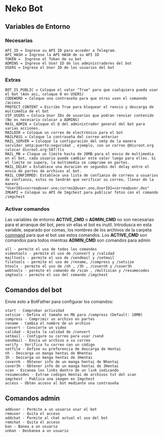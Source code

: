 # Neko Bot

## Variables de Entorno

### Necesarias
```
API_ID = Ingrese su API ID para acceder a Telegram.
API_HASH = Ingrese la API HASH de su API ID
TOKEN =  Ingrese el Token de su bot
ADMINS = Ingrese el User ID de los administradores del bot
USERS = Ingrese el User ID de los usuarios del bot
```

### Extras
```
BOT_IS_PUBLIC = Coloque el valor "True" para que cualquiera pueda usar el bot (Aún asi, coloque 0 en USERS)
CODEWORD = Coloque una contraseña para que otros usen el comanndo /access
PROTECT_CONTENT = Escribe True para bloquear el renvio y descarga de multimedia de el bot
VIP_USERS = Coloca User IDs de usuarios que podran renviar contenido (No es necesario colocar a ADMINS)
MAIL_ADMIN = Coloque el @ del administrador general del bot para varias acciones.
MAILDIR = Coloque un correo de electrónico para el bot
MAILPASS = Coloque la contraseña del correo anterior
MAIL_SERVER = Coloque la configuración del smtp de la manera servidor_smtp:puerto:seguridad , ejemplo, con un correo @disroot.org colocar disroot.org:587:tls
MAIL_MB = Cloque un límite hasta de 20MB para el envio de multimedia en el bot, cada usuario puede cambiar este valor luego para ellos. Si el limite se supera, la multimedia se comprime en partes.
MAIL_DELAY = Establece una duración en segundos del delay entre el envio de partes de archivos al bot.
MAIL_CONFIRMED: Establece una lista de confianza de correos a usuarios de confianza, estos no tendrán que verificar su correo, llenar de la manera "UserID1=correo@user.uno;correo2@user.uno,UserID2=correo@user.dos"
IMGAPI = Coloque su API de Imgchest para publicar fotos con el comando /imgchest
```

### Activar comandos

Las variables de entorno **ACTIVE_CMD** o **ADMIN_CMD** no son necesarias para el arranque del bot, pero sin ellas el bot es inutil.
Introdusca en esta variable, separado por comas, los nombres de los archivos de la carpeta [command](https://github.com/nakigeplayer/nekobot-pyrogram/tree/main/command)  para que el bot use estos comandos.
Los **ACTIVE_CMD** son comandos para todos mientras **ADMIN_CMD** son comandos para admin

```
all - permite el uso de todos los comandos
videotools - permite el uso de /convert y /calidad
mailtools - permite el uso de /sendmail y /setmail
filetools - permite el uso de /rename, /compress y /setsize
htools - permite el uso de /nh , /3h , /covernh y /cover3h
webtools - permite el comando de /scan , /multiscan y /resumecodes
imgtools - permite el uso del comando /imgchest
```


## Comandos del bot

Envie esto a BotFather para configurar los comandos:
```
start - Comprobar actividad  
setsize - Defina el tamaño en Mb para /compress (Default: 10MB)  
compress - Comprimir un archivo en partes  
rename - Cambia el nombre de un archivo  
convert - Convierte un video  
calidad - Ajusta la calidad de /convert  
setmail - Configure su correo para usar /send  
sendmail - Envía un archivo a su correo
verify - Verifica tu correo con un código
setfile - Define su preferencia de descarga de Hentai
nh - Descarga un manga hentai de Nhentai
3h - Descarga un manga hentai de 3Hentai
covernh - Obtener info de un manga hentai de Nhentai
cover3h - Obtener info de un manga hentai de 3Hentai
scan - Escanea los links dentro de un link indicando
resumecodes - Extrae codigos Hentai de archivos txt del scan
imgchest - Publica una imagen en Imgchest
access - Obten acceso al bot mediante una contraseña
```

## Comandos admin
```
adduser - Permite a un usuario usar el bot
remuser - Quita el acceso
addchat - Permite al chat actual el uso del bot
remchat - Quita el acceso
ban - Banea a un usuario 
unban - Desbanea a un usuario 
```
